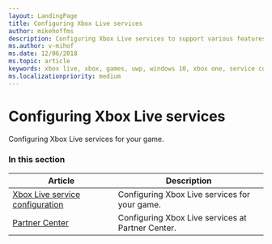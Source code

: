 ```yaml
---
layout: LandingPage
title: Configuring Xbox Live services
author: mikehoffms
description: Configuring Xbox Live services to support various features for your game.
ms.author: v-mihof
ms.date: 12/06/2018
ms.topic: article
keywords: xbox live, xbox, games, uwp, windows 10, xbox one, service configuration
ms.localizationpriority: medium
---
```


# Configuring Xbox Live services

Configuring Xbox Live services for your game.


### In this section

| Article | Description |
|---------|-------------|
| [Xbox Live service configuration](xbox-live-service-configuration.md) | Configuring Xbox Live services for your game. |
| [Partner Center](configure-xbl/windows-dev-center_nav.md) | Configuring Xbox Live services at Partner Center. |

